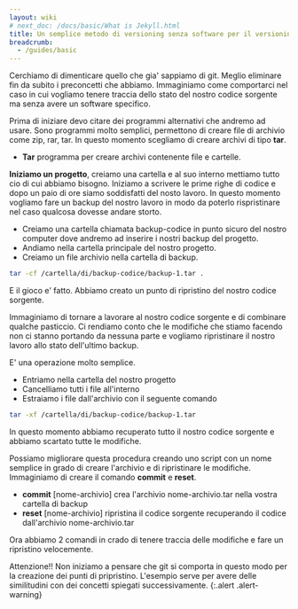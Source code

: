 ```yaml
---
layout: wiki
# next_doc: /docs/basic/What is Jekyll.html
title: Un semplice metodo di versioning senza software per il versioning
breadcrumb:
  - /guides/basic
---
```


Cerchiamo di dimenticare quello che gia' sappiamo di git. Meglio eliminare fin da subito i preconcetti che abbiamo. Immaginiamo come comportarci nel caso in cui vogliamo tenere traccia dello stato del nostro codice sorgente ma senza avere un software specifico.

Prima di iniziare devo citare dei programmi alternativi che andremo ad usare. Sono programmi molto semplici, permettono di creare file di archivio come zip, rar, tar. In questo momento scegliamo di creare archivi di tipo __tar__.

* __Tar__ programma per creare archivi contenente file e cartelle.

__Iniziamo un progetto__, creiamo una cartella e al suo interno mettiamo tutto cio di cui abbiamo bisogno. Iniziamo a scrivere le prime righe di codice e dopo un paio di ore siamo soddisfatti del nosto lavoro. In questo momento vogliamo fare un backup del nostro lavoro in modo da poterlo rispristinare  nel caso qualcosa dovesse andare storto.

* Creiamo una cartella chiamata backup-codice in punto sicuro del nostro computer dove andremo ad inserire i nostri backup del progetto.
* Andiamo nella cartella principale del nostro progetto.
* Creiamo un file archivio nella cartella di backup.

```bash
tar -cf /cartella/di/backup-codice/backup-1.tar .
```

E il gioco e' fatto. Abbiamo creato un punto di ripristino del nostro codice sorgente.

Immaginiamo di tornare a lavorare al nostro codice sorgente e di combinare qualche pasticcio. Ci rendiamo conto che le modifiche che stiamo facendo non ci stanno portando da nessuna parte e vogliamo ripristinare il nostro lavoro allo stato dell'ultimo backup.

E' una operazione molto semplice.

* Entriamo nella cartella del nostro progetto
* Cancelliamo tutti i file all'interno
* Estraiamo i file dall'archivio con il seguente comando

```bash
tar -xf /cartella/di/backup-codice/backup-1.tar
```

In questo momento abbiamo recuperato tutto il nostro codice sorgente e abbiamo scartato tutte le modifiche.

Possiamo migliorare questa procedura creando uno script con un nome semplice in grado di creare l'archivio e di ripristinare le modifiche. Immaginiamo di creare il comando __commit__ e __reset__.

* __commit__ [nome-archivio] crea l'archivio nome-archivio.tar nella vostra cartella di backup
* __reset__ [nome-archivio] ripristina il codice sorgente recuperando il codice dall'archivio nome-archivio.tar 

Ora abbiamo 2 comandi in crado di tenere traccia delle modifiche e fare un ripristino velocemente.

Attenzione!! Non iniziamo a pensare che git si comporta in questo modo per la creazione dei punti di pripristino. L'esempio serve per avere delle similitudini con dei concetti spiegati successivamente.
{:.alert .alert-warning}